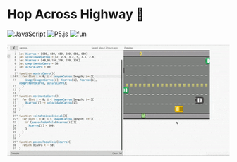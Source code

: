 # Hop Across Highway 🐸


[![JavaScript](https://img.shields.io/badge/--F7DF1E?logo=javascript&logoColor=000)](https://www.javascript.com/)
![P5.js](https://img.shields.io/badge/-made--with--p5.js-green)
![fun](https://img.shields.io/badge/-just%20for%20fun!-blue)

![game.gif](https://github.com/laryferreira/HopAcrossHighway/blob/studies/hop.gif) 




